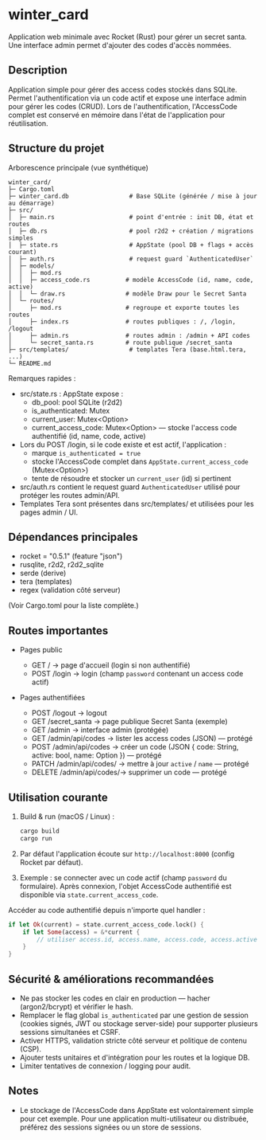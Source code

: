 # winter_card

Application web minimale avec Rocket (Rust) pour gérer un secret santa. Une interface admin permet d'ajouter des codes d'accès nommées.

## Description

Application simple pour gérer des access codes stockés dans SQLite. Permet l'authentification via un code actif et expose une interface admin pour gérer les codes (CRUD). Lors de l'authentification, l'AccessCode complet est conservé en mémoire dans l'état de l'application pour réutilisation.

## Structure du projet

Arborescence principale (vue synthétique)

```plain
winter_card/
├─ Cargo.toml
├─ winter_card.db                 # Base SQLite (générée / mise à jour au démarrage)
├─ src/
│  ├─ main.rs                     # point d'entrée : init DB, état et routes
│  ├─ db.rs                       # pool r2d2 + création / migrations simples
│  ├─ state.rs                    # AppState (pool DB + flags + accès courant)
│  ├─ auth.rs                     # request guard `AuthenticatedUser`
│  ├─ models/
│  │  ├─ mod.rs
│  │  ├─ access_code.rs          # modèle AccessCode (id, name, code, active)
│  │  └─ draw.rs                 # modèle Draw pour le Secret Santa
│  └─ routes/
│     ├─ mod.rs                  # regroupe et exporte toutes les routes
│     ├─ index.rs                # routes publiques : /, /login, /logout
│     ├─ admin.rs                # routes admin : /admin + API codes
│     └─ secret_santa.rs         # route publique /secret_santa
├─ src/templates/                 # templates Tera (base.html.tera, ...)
└─ README.md
```

Remarques rapides :

- src/state.rs : AppState expose :
  - db_pool: pool SQLite (r2d2)
  - is_authenticated: Mutex<bool>
  - current_user: Mutex<Option<i64>>
  - current_access_code: Mutex<Option<AccessCode>> — stocke l'access code authentifié (id, name, code, active)
- Lors du POST /login, si le code existe et est actif, l'application :
  - marque `is_authenticated = true`
  - stocke l'AccessCode complet dans `AppState.current_access_code` (Mutex<Option<AccessCode>>)
  - tente de résoudre et stocker un `current_user` (id) si pertinent
- src/auth.rs contient le request guard `AuthenticatedUser` utilisé pour protéger les routes admin/API.
- Templates Tera sont présentes dans src/templates/ et utilisées pour les pages admin / UI.

## Dépendances principales

- rocket = "0.5.1" (feature "json")
- rusqlite, r2d2, r2d2_sqlite
- serde (derive)
- tera (templates)
- regex (validation côté serveur)

(Voir Cargo.toml pour la liste complète.)

## Routes importantes

- Pages public
  - GET  /                      → page d'accueil (login si non authentifié)
  - POST /login                 → login (champ `password` contenant un access code actif)

- Pages authentifiées
  - POST /logout                → logout
  - GET  /secret_santa          → page publique Secret Santa (exemple)
  - GET  /admin                 → interface admin (protégée)
  - GET  /admin/api/codes       → lister les access codes (JSON) — protégé
  - POST /admin/api/codes       → créer un code (JSON { code: String, active: bool, name: Option<String> }) — protégé
  - PATCH /admin/api/codes/<id> → mettre à jour `active` / `name` — protégé
  - DELETE /admin/api/codes/<id>→ supprimer un code — protégé

## Utilisation courante

1. Build & run (macOS / Linux) :

   ```bash
   cargo build
   cargo run
   ```

2. Par défaut l'application écoute sur `http://localhost:8000` (config Rocket par défaut).

3. Exemple : se connecter avec un code actif (champ `password` du formulaire). Après connexion, l'objet AccessCode authentifié est disponible via `state.current_access_code`.

Accéder au code authentifié depuis n'importe quel handler :

```rust
if let Ok(current) = state.current_access_code.lock() {
    if let Some(access) = &*current {
        // utiliser access.id, access.name, access.code, access.active
    }
}
```

## Sécurité & améliorations recommandées

- Ne pas stocker les codes en clair en production — hacher (argon2/bcrypt) et vérifier le hash.
- Remplacer le flag global `is_authenticated` par une gestion de session (cookies signés, JWT ou stockage server-side) pour supporter plusieurs sessions simultanées et CSRF.
- Activer HTTPS, validation stricte côté serveur et politique de contenu (CSP).
- Ajouter tests unitaires et d'intégration pour les routes et la logique DB.
- Limiter tentatives de connexion / logging pour audit.

## Notes

- Le stockage de l'AccessCode dans AppState est volontairement simple pour cet exemple. Pour une application multi-utilisateur ou distribuée, préférez des sessions signées ou un store de sessions.
